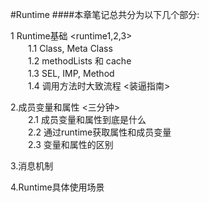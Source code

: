 #Runtime
####本章笔记总共分为以下几个部分:  

1 Runtime基础  <runtime1,2,3>  
　　1.1 Class, Meta Class  
　　1.2 methodLists 和 cache  
　　1.3 SEL, IMP, Method  
　　1.4 调用方法时大致流程 <装逼指南>  

2.成员变量和属性 <三分钟>  
　　2.1 成员变量和属性到底是什么  
　　2.2 通过runtime获取属性和成员变量  
　　2.3 变量和属性的区别  

3.消息机制  

4.Runtime具体使用场景



